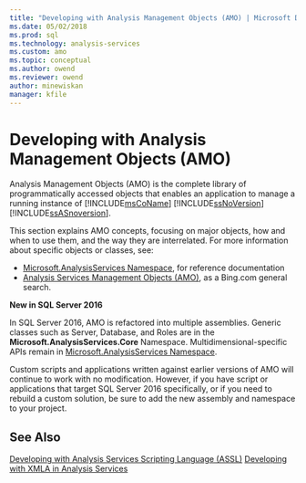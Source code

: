 ```yaml
---
title: "Developing with Analysis Management Objects (AMO) | Microsoft Docs"
ms.date: 05/02/2018
ms.prod: sql
ms.technology: analysis-services
ms.custom: amo
ms.topic: conceptual
ms.author: owend
ms.reviewer: owend
author: minewiskan
manager: kfile
---
```

# Developing with Analysis Management Objects (AMO)
Analysis Management Objects (AMO) is the complete library of programmatically accessed objects that enables an application to manage a running instance of [!INCLUDE[msCoName](../../../includes/msconame-md.md)] [!INCLUDE[ssNoVersion](../../../includes/ssnoversion-md.md)] [!INCLUDE[ssASnoversion](../../../includes/ssasnoversion-md.md)].

This section explains AMO concepts, focusing on major objects, how and when to use them, and the way they are interrelated. For more information about specific objects or classes, see:

- [Microsoft.AnalysisServices Namespace](http://msdn.microsoft.com/library/microsoft.analysisservices.aspx), for reference documentation
- [Analysis Services Management Objects (AMO)](http://www.bing.com/search?q=Analysis+Services+Management+Objects+%28AMO%29), as a Bing.com general search.


 **New in SQL Server 2016**

In SQL Server 2016, AMO is refactored into multiple assemblies. Generic classes such as Server, Database, and Roles are in the **Microsoft.AnalysisServices.Core** Namespace. Multidimensional-specific APIs remain in [Microsoft.AnalysisServices Namespace](https://msdn.microsoft.com/library/ms146720.aspx).

Custom scripts and applications written against earlier versions of AMO will continue to work with no modification. However, if you have script or applications that target SQL Server 2016 specifically, or if you need to rebuild a custom solution, be sure to add the new assembly and namespace to your project.

## See Also
[Developing with Analysis Services Scripting Language &#40;ASSL&#41;](../../../analysis-services/multidimensional-models/scripting-language-assl/developing-with-analysis-services-scripting-language-assl.md)
[Developing with XMLA in Analysis Services](../../../analysis-services/multidimensional-models-scripting-language-assl-xmla/developing-with-xmla-in-analysis-services.md)
